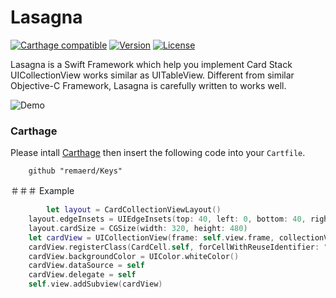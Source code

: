 # Lasagna

[![Carthage compatible](https://img.shields.io/badge/Carthage-compatible-4BC51D.svg?style=flat)](https://github.com/remaerd/lasagna)
[![Version](https://img.shields.io/github/release/remaerd/lasagna.svg)](https://github.com/remaerd/lasagna/releases)
[![License](https://img.shields.io/remaerd/lasagna.svg)](https://github.com/remaerd/lasagna/blob/master/LICENSE)

Lasagna is a Swift Framework which help you implement Card Stack UICollectionView works similar as UITableView. Different from similar Objective-C Framework, Lasagna is carefully written to works well.

![Demo](https://i.imgur.com/dIVnPhO.gif)

### Carthage

Please intall [Carthage](https://github.com/cartage) then insert the following code into your `Cartfile`.

```
	github "remaerd/Keys"
```

＃＃＃ Example

```swift
		let layout = CardCollectionViewLayout()
    layout.edgeInsets = UIEdgeInsets(top: 40, left: 0, bottom: 40, right: 0)
    layout.cardSize = CGSize(width: 320, height: 480)
    let cardView = UICollectionView(frame: self.view.frame, collectionViewLayout: layout)
    cardView.registerClass(CardCell.self, forCellWithReuseIdentifier: "Cell")
    cardView.backgroundColor = UIColor.whiteColor()
    cardView.dataSource = self
    cardView.delegate = self
    self.view.addSubview(cardView)
```
